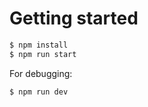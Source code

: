 # Getting started

```bash
$ npm install
$ npm run start
```

For debugging:

```bash
$ npm run dev
```